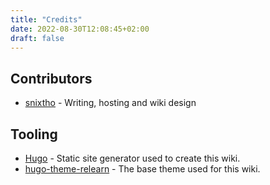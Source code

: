 ```yaml
---
title: "Credits"
date: 2022-08-30T12:08:45+02:00
draft: false
---
```


## Contributors
- [snixtho](https://github.com/snixtho) - Writing, hosting and wiki design

## Tooling
- [Hugo](https://gohugo.io/) - Static site generator used to create this wiki.
- [hugo-theme-relearn](https://github.com/McShelby/hugo-theme-relearn) - The base theme used for this wiki.